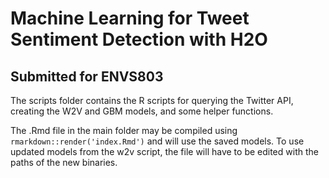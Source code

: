 # Machine Learning for Tweet Sentiment Detection with H2O
## Submitted for ENVS803

The scripts folder contains the R scripts for querying the Twitter API, creating the W2V and GBM models, and some helper functions.

The .Rmd file in the main folder may be compiled using `rmarkdown::render('index.Rmd')` and will use the saved models. To use updated models from the w2v script, the file will have to be edited with the paths of the new binaries.
